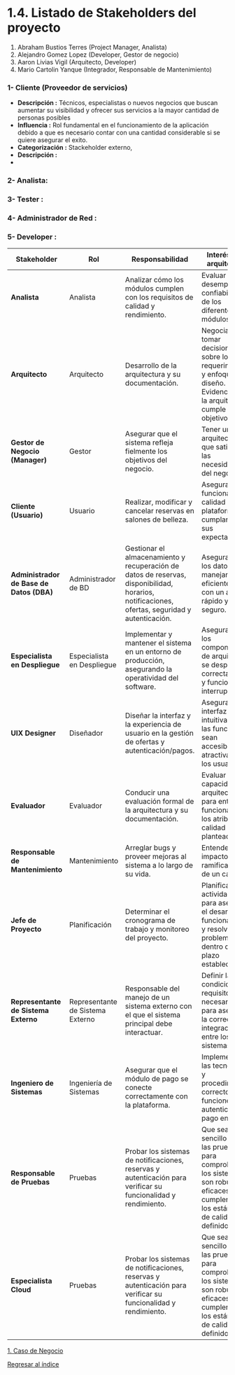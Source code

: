 # 1.4. Listado de Stakeholders del proyecto



1. Abraham Bustios Terres (Project Manager, Analista)
2. Alejandro Gomez Lopez (Developer, Gestor de negocio)
3. Aaron Livias Vigil (Arquitecto, Developer)
4. Mario Cartolin Yanque (Integrador, Responsable de Mantenimiento)



### 1- Cliente (Proveedor de servicios)
 - **Descripción :** Técnicos, especialistas o nuevos negocios que buscan aumentar su visibilidad y ofrecer sus servicios a la mayor cantidad de personas posibles 
 - **Influencia :** Rol fundamental en el funcionamiento de la aplicación debido a que es necesario contar con una cantidad considerable si se quiere asegurar el exito.
 - **Categorización :** Stackeholder externo,
 - **Descripción :**
 - 
### 2- Analista:
### 3- Tester :
### 4- Administrador de Red :
### 5- Developer :



| **Stakeholder** | **Rol** | **Responsabilidad** | **Interés en la arquitectura** |
| --- | --- | --- | --- |
| **Analista** | Analista | Analizar cómo los módulos cumplen con los requisitos de calidad y rendimiento. | Evaluar el desempeño y la confiabilidad de los diferentes módulos. |
| **Arquitecto** | Arquitecto | Desarrollo de la arquitectura y su documentación. | Negociar y tomar decisiones sobre los requerimientos y enfoques de diseño. Evidenciar que la arquitectura cumple los objetivos. |
| **Gestor de Negocio (Manager)** | Gestor | Asegurar que el sistema refleja fielmente los objetivos del negocio. | Tener una arquitectura que satisfaga las necesidades del negocio. |
| **Cliente (Usuario)** | Usuario | Realizar, modificar y cancelar reservas en salones de belleza. | Asegurar que la funcionalidad y calidad de la plataforma cumplan con sus expectativas. |
| **Administrador de Base de Datos (DBA)** | Administrador de BD | Gestionar el almacenamiento y recuperación de datos de reservas, disponibilidad, horarios, notificaciones, ofertas, seguridad y autenticación. | Asegurar que los datos se manejan eficientemente, con un acceso rápido y seguro. |
| **Especialista en Despliegue** | Especialista en Despliegue | Implementar y mantener el sistema en un entorno de producción, asegurando la operatividad del software. | Asegurar que los componentes de arquitectura se desplieguen correctamente y funcionen sin interrupciones. |
| **UIX Designer** | Diseñador | Diseñar la interfaz y la experiencia de usuario en la gestión de ofertas y autenticación/pagos. | Asegurar que la interfaz sea intuitiva y que las funciones sean accesibles y atractivas para los usuarios. |
| **Evaluador** | Evaluador | Conducir una evaluación formal de la arquitectura y su documentación. | Evaluar la capacidad de la arquitectura para entregar la funcionalidad y los atributos de calidad planteados. |
| **Responsable de Mantenimiento** | Mantenimiento | Arreglar bugs y proveer mejoras al sistema a lo largo de su vida. | Entender el impacto y las ramificaciones de un cambio. |
| **Jefe de Proyecto** | Planificación | Determinar el cronograma de trabajo y monitoreo del proyecto. | Planificar las actividades para asegurar el desarrollo de funcionalidades y resolver problemas dentro del plazo establecido. |
| **Representante de Sistema Externo** | Representante de Sistema Externo | Responsable del manejo de un sistema externo con el que el sistema principal debe interactuar. | Definir las condiciones y requisitos necesarios para asegurar la correcta integración entre los sistemas. |
| **Ingeniero de Sistemas** | Ingeniería de Sistemas | Asegurar que el módulo de pago se conecte correctamente con la plataforma. | Implementar las tecnologías y procedimientos correctos para funciones de autenticación y pago en línea. |
| **Responsable de Pruebas** | Pruebas | Probar los sistemas de notificaciones, reservas y autenticación para verificar su funcionalidad y rendimiento. | Que sea sencillo realizar las pruebas para comprobar que los sistemas son robustos, eficaces y cumplen con los estándares de calidad definidos. |
| **Especialista Cloud** | Pruebas | Probar los sistemas de notificaciones, reservas y autenticación para verificar su funcionalidad y rendimiento. | Que sea sencillo realizar las pruebas para comprobar que los sistemas son robustos, eficaces y cumplen con los estándares de calidad definidos. |
















[1. Caso de Negocio](../1.md)

[Regresar al índice](../../README.md)
